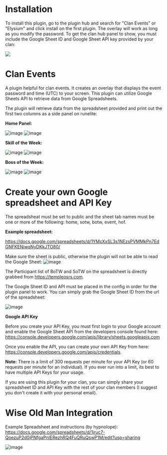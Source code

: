 # Installation
To install this plugin, go to the plugin hub and search for "Clan Events" or "Elysium" and click install on the first plugin.  The overlay will work as long as you modify the password.  To get the clan hub panel to show, you must include the Google Sheet ID and Google Sheet API key provided by your clan:

![](https://i.gyazo.com/afcdfeb5a09ea9f84d635a359eab25fb.gif)

# Clan Events
A plugin helpful for clan events.  It creates an overlay that displays the event password and time (UTC) to your screen.
This plugin can utilize Google Sheets API to retrieve data from Google Spreadsheets.  

The plugin will retrieve data from the spreadsheet provided and print out the first two columns as a side panel on runelite:

**Home Panel:**

![image](https://user-images.githubusercontent.com/14130954/111088303-e8f61b00-84fc-11eb-8d36-86e507e454e4.png)
![image](https://user-images.githubusercontent.com/14130954/111088168-4342ac00-84fc-11eb-824d-55417141d9ee.png)

**Skill of the Week:**

![image](https://user-images.githubusercontent.com/14130954/111088314-fe6b4500-84fc-11eb-8cfc-deee73274396.png)
![image](https://user-images.githubusercontent.com/14130954/111088186-56557c00-84fc-11eb-957f-f4195722d838.png)

**Boss of the Week:**

![image](https://user-images.githubusercontent.com/14130954/111088333-104ce800-84fd-11eb-9623-5b7479df3fec.png)
![image](https://user-images.githubusercontent.com/14130954/111088200-666d5b80-84fc-11eb-929e-7797c237f853.png)

# Create your own Google spreadsheet and API Key
The spreadsheat must be set to public and the sheet tab names must be one or more of the following: home, sotw, botw, event, hof.

**Example spreadsheet:** 

https://docs.google.com/spreadsheets/d/1YMcXxSL3s1NEzsPVMMkPn7EdGNFKENiwqNyDKkJTO80/

Make sure the sheet is public, otherwise the plugin will not be able to read the Google Sheet:
![image](https://user-images.githubusercontent.com/14130954/120233818-9fc48600-c224-11eb-85f3-86eb7f31290e.png)

The Participant list of BoTW and SoTW on the spreadsheet is directly grabbed from https://templeosrs.com.

The Google Sheet ID and API must be placed in the config in order for the plugin panel to work.
You can simply grab the Google Sheet ID from the url of the spreadsheet:

![image](https://user-images.githubusercontent.com/14130954/111088373-4722fe00-84fd-11eb-9407-ff972e29c5c0.png)

**Google API Key**

Before you create your API Key, you must first login to your Google account and enable the Google Sheet API from the developers console found here: https://console.developers.google.com/apis/library/sheets.googleapis.com

Once you enable the API, you can create your own API Key from here: https://console.developers.google.com/apis/credentials.

**Note:** There is a limit of 300 requests per minute for your API Key (or 60 requests per minute for an individual).  If you ever run into a limit, its best to have multiple API Keys for your usage.

If you are using this plugin for your clan, you can simply share your spreadsheet ID and API Key with the rest of your clan members (I suggest you don't create it with your personal email).

# Wise Old Man Integration

Example Spreadsheet and instructions (by hypnolope): https://docs.google.com/spreadsheets/d/1jruc7-QoezuP2d0jPNfgaPnIERezhRQ4FuQRuQswP1M/edit?usp=sharing

![image](https://github.com/user-attachments/assets/292c0b02-fa80-4ee3-840b-e01420933ee2)

